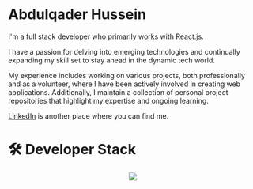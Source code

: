 <h1>Abdulqader Hussein</h1>
<p>I'm a full stack developer who primarily works with React.js.</p>

<p>I have a passion for delving into emerging technologies and continually expanding my skill set to stay ahead in the dynamic tech world.</p>

<p>My experience includes working on various projects, both professionally and as a volunteer, where I have been actively involved in creating web applications. Additionally, I maintain a collection of personal project repositories that highlight my expertise and ongoing learning.</p>

<p> <a href="https://www.linkedin.com/in/abdulqaderra/">LinkedIn</a> is another place where you can find me.</p>
<h1>🛠  Developer Stack  </h1>
<p align="center">
  <a href="https://skillicons.dev">
    <img src="https://skillicons.dev/icons?i=js,java,cpp,html,css,react,bootstrap,sass,tailwind,mysql,sqlite,firebase,postman,docker,git,github,gitlab" />
  </a>
</p>
